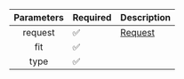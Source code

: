 | Parameters | Required           | Description           |
|:----------:|--------------------|-----------------------|
|  request   | :white_check_mark: | [Request](Request.md) |
|    fit     | :white_check_mark: |                       |
|    type    | :white_check_mark: |                       |